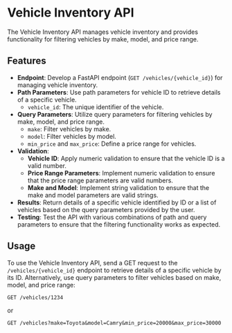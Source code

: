 # Vehicle Inventory API

The Vehicle Inventory API manages vehicle inventory and provides functionality for filtering vehicles by make, model, and price range.

## Features

- **Endpoint**: Develop a FastAPI endpoint (`GET /vehicles/{vehicle_id}`) for managing vehicle inventory.
- **Path Parameters**: Use path parameters for vehicle ID to retrieve details of a specific vehicle.
    - `vehicle_id`: The unique identifier of the vehicle.
- **Query Parameters**: Utilize query parameters for filtering vehicles by make, model, and price range.
    - `make`: Filter vehicles by make.
    - `model`: Filter vehicles by model.
    - `min_price` and `max_price`: Define a price range for vehicles.
- **Validation**:
    - **Vehicle ID**: Apply numeric validation to ensure that the vehicle ID is a valid number.
    - **Price Range Parameters**: Implement numeric validation to ensure that the price range parameters are valid numbers.
    - **Make and Model**: Implement string validation to ensure that the make and model parameters are valid strings.
- **Results**: Return details of a specific vehicle identified by ID or a list of vehicles based on the query parameters provided by the user.
- **Testing**: Test the API with various combinations of path and query parameters to ensure that the filtering functionality works as expected.

## Usage

To use the Vehicle Inventory API, send a GET request to the `/vehicles/{vehicle_id}` endpoint to retrieve details of a specific vehicle by its ID. Alternatively, use query parameters to filter vehicles based on make, model, and price range:

```http
GET /vehicles/1234
```
or 

```
GET /vehicles?make=Toyota&model=Camry&min_price=20000&max_price=30000
```